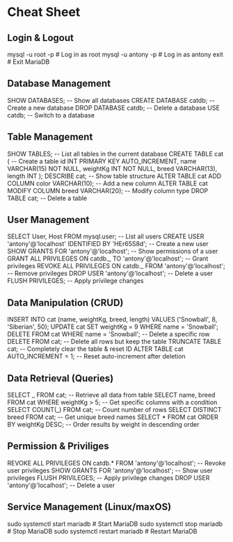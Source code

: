 # Cheat Sheet

## Login & Logout

mysql -u root -p # Log in as root
mysql -u antony -p # Log in as antony
exit # Exit MariaDB

## Database Management

SHOW DATABASES; -- Show all databases
CREATE DATABASE catdb; -- Create a new database
DROP DATABASE catdb; -- Delete a database
USE catdb; -- Switch to a database

## Table Management

SHOW TABLES; -- List all tables in the current database
CREATE TABLE cat ( -- Create a table
id INT PRIMARY KEY AUTO_INCREMENT,
name VARCHAR(15) NOT NULL,
weightKg INT NOT NULL,
breed VARCHAR(13),
length INT
);
DESCRIBE cat; -- Show table structure
ALTER TABLE cat ADD COLUMN color VARCHAR(10); -- Add a new column
ALTER TABLE cat MODIFY COLUMN breed VARCHAR(20); -- Modify column type
DROP TABLE cat; -- Delete a table

## User Management

SELECT User, Host FROM mysql.user; -- List all users
CREATE USER 'antony'@'localhost' IDENTIFIED BY 'HEr65S8d'; -- Create a new user
SHOW GRANTS FOR 'antony'@'localhost'; -- Show permissions of a user
GRANT ALL PRIVILEGES ON catdb._ TO 'antony'@'localhost'; -- Grant privileges
REVOKE ALL PRIVILEGES ON catdb._ FROM 'antony'@'localhost'; -- Remove privileges
DROP USER 'antony'@'localhost'; -- Delete a user
FLUSH PRIVILEGES; -- Apply privilege changes

## Data Manipulation (CRUD)

INSERT INTO cat (name, weightKg, breed, length) VALUES ('Snowball', 8, 'Siberian', 50);
UPDATE cat SET weightKg = 9 WHERE name = 'Snowball';
DELETE FROM cat WHERE name = 'Snowball'; -- Delete a specific row
DELETE FROM cat; -- Delete all rows but keep the table
TRUNCATE TABLE cat; -- Completely clear the table & reset ID
ALTER TABLE cat AUTO_INCREMENT = 1; -- Reset auto-increment after deletion

## Data Retrieval (Queries)

SELECT _ FROM cat; -- Retrieve all data from table
SELECT name, breed FROM cat WHERE weightKg > 5; -- Get specific columns with a condition
SELECT COUNT(_) FROM cat; -- Count number of rows
SELECT DISTINCT breed FROM cat; -- Get unique breed names
SELECT \* FROM cat ORDER BY weightKg DESC; -- Order results by weight in descending order

## Permission & Priviliges

REVOKE ALL PRIVILEGES ON catdb.\* FROM 'antony'@'localhost'; -- Revoke user privileges
SHOW GRANTS FOR 'antony'@'localhost'; -- Show user privileges
FLUSH PRIVILEGES; -- Apply privilege changes
DROP USER 'antony'@'localhost'; -- Delete a user

## Service Management (Linux/maxOS)

sudo systemctl start mariadb # Start MariaDB
sudo systemctl stop mariadb # Stop MariaDB
sudo systemctl restart mariadb # Restart MariaDB
